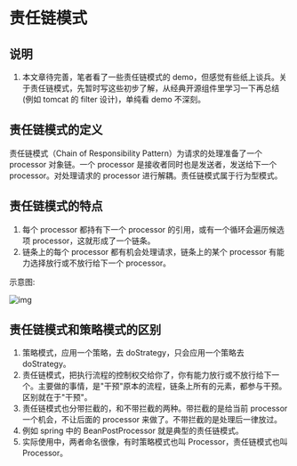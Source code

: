 # 责任链模式



## 说明

1. 本文章待完善，笔者看了一些责任链模式的 demo，但感觉有些纸上谈兵。关于责任链模式，先暂时写这些初步了解，从经典开源组件里学习一下再总结(例如 tomcat 的 filter 设计)，单纯看 demo 不深刻。



## 责任链模式的定义

责任链模式（Chain of Responsibility Pattern）为请求的处理准备了一个 processor 对象链。一个 processor 是接收者同时也是发送者，发送给下一个 processor。对处理请求的 processor 进行解耦。责任链模式属于行为型模式。



## 责任链模式的特点

1. 每个 processor 都持有下一个 processor 的引用，或有一个循环会遍历候选项 processor，这就形成了一个链条。
2. 链条上的每个 processor 都有机会处理请求，链条上的某个 processor 有能力选择放行或不放行给下一个 processor。

示意图:

![img](https://image-hosting.jellyfishmix.com/20221202153008.png)



## 责任链模式和策略模式的区别

1. 策略模式，应用一个策略，去 doStrategy，只会应用一个策略去 doStrategy。
2. 责任链模式，把执行流程的控制权交给你了，你有能力放行或不放行给下一个。主要做的事情，是"干预"原本的流程，链条上所有的元素，都参与干预。区别就在于"干预"。
3. 责任链模式也分带拦截的，和不带拦截的两种。带拦截的是给当前 processor 一个机会，不让后面的 processor 来做了。不带拦截的是处理后一律放过。
4. 例如 spring 中的 BeanPostProcessor 就是典型的责任链模式。
5. 实际使用中，两者命名很像，有时策略模式也叫 Processor，责任链模式也叫 Processor。